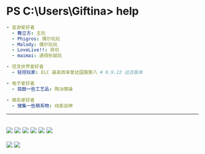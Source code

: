 # PS C:\Users\Giftina> help
```yaml
- 音游爱好者
  - 舞立方: 主玩
  - Phigros: 偶尔玩玩
  - Malody: 偶尔玩玩
  - LoveLive!!: 弃坑
  - maimai: 遇得到就玩

- 坦克世界爱好者
  - 轻坦玩家: ELC 最高效率曾达国服第八 # 0.9.22 远古版本

- 电子爱好者
  - 捣鼓一些工艺品: 陶冶情操

- 萌系爱好者
  - 搜集一些萌系物: 纯爱战神
```
---
[![](https://img.shields.io/badge/💖_Live_In-_China-e60000?style=flat-square)]()
[![](https://img.shields.io/badge/🤣_Language-汉语、吴语、English-pink?style=flat-square)]()
[![](https://img.shields.io/badge/IDE-Visual_Studio_Code-007ACC?style=flat-square&logo=Visual-Studio-Code)]()
[![](https://img.shields.io/badge/OS-Windows_10-0078D6?style=flat-square&logo=Windows)]()
[![](https://img.shields.io/badge/Favour-JavaScript-339933?style=flat-square&logo=Node.js)]()
[![](https://img.shields.io/badge/Work_With-TypeScript-337ab7?style=flat-square&logo=TypeScript)]()
---
<img src="https://github-readme-stats.vercel.app/api?username=Giftia&count_private=true&show_icons=true&locale=cn&include_all_commits=true" />
<img src="https://github-readme-stats.vercel.app/api/wakatime?username=giftia" />

